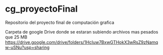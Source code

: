 # cg_proyectoFinal
Repositorio del proyecto final de computación grafica 

Carpeta de google Drive donde se estaran subiendo archivos mas pesados que 25 MB
https://drive.google.com/drive/folders/1HcIuw7BxwGTHokX3wRsZ9zNamqw-uSNu?usp=sharing

